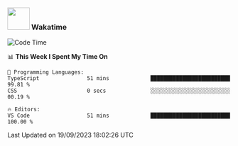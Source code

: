 ### <img src="https://media.giphy.com/media/VgCDAzcKvsR6OM0uWg/giphy.gif" width="50"> Wakatime

  <!--START_SECTION:waka-->
![Code Time](http://img.shields.io/badge/Code%20Time-1%2C447%20hrs%2015%20mins-blue)

📊 **This Week I Spent My Time On** 

```text
💬 Programming Languages: 
TypeScript               51 mins             █████████████████████████   99.81 % 
CSS                      0 secs              ░░░░░░░░░░░░░░░░░░░░░░░░░   00.19 % 

🔥 Editors: 
VS Code                  51 mins             █████████████████████████   100.00 % 
```


 Last Updated on 19/09/2023 18:02:26 UTC
<!--END_SECTION:waka-->
